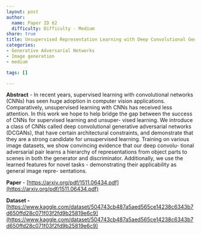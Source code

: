 ```yaml
---
layout: post
author:
  name: Paper ID 62
  difficulty: Difficulty - Medium
share: true
title: Unsupervised Representation Learning with Deep Convolutional Generative Adversarial Networks
categories:
- Generative Adversarial Networks
- Image generation
- medium

tags: []

---
```

**Abstract** - In recent years, supervised learning with convolutional networks (CNNs) has
seen huge adoption in computer vision applications. Comparatively, unsupervised
learning with CNNs has received less attention. In this work we hope to help
bridge the gap between the success of CNNs for supervised learning and unsuper-
vised learning. We introduce a class of CNNs called deep convolutional generative
adversarial networks (DCGANs), that have certain architectural constraints, and
demonstrate that they are a strong candidate for unsupervised learning. Training
on various image datasets, we show convincing evidence that our deep convolu-
tional adversarial pair learns a hierarchy of representations from object parts to
scenes in both the generator and discriminator. Additionally, we use the learned
features for novel tasks - demonstrating their applicability as general image repre-
sentations.

**Paper** - [https://arxiv.org/pdf/1511.06434.pdf](https://arxiv.org/pdf/1511.06434.pdf)

**Dataset -** [https://www.kaggle.com/dataset/504743cb487a5aed565ce14238c6343b7d650ffd28c071f03f2fd9b25819e6c9](https://www.kaggle.com/dataset/504743cb487a5aed565ce14238c6343b7d650ffd28c071f03f2fd9b25819e6c9)
    